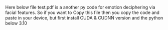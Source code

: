 Here below file test.pdf is a another py code for emotion deciphering via facial features. So if you want to Copy this file then you copy the code and paste in your device, but first install CUDA & CUDNN version and the python below 3.10
